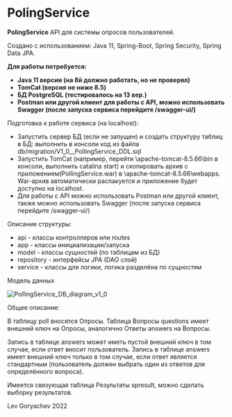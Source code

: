 # PolingService
<p><b>PolingService</b> API для системы опросов пользователей.<p/>
<p>Создано с использованием: Java 11, Spring-Boot, Spring Security, Spring Data JPA.<p/>
<p><b>Для работы потребуется:</b></p>

<ul>
<li><b>Java 11 версии (на 8й должно работать, но не проверял)</b></li>
<li><b>TomCat (версия не ниже 8.5)</b></li>
<li><b>БД PostgreSQL (тестировалось на 13 вер.)</b></li>
<li><b>Postman или другой клиент для работы с API, можно использовать Swagger
 (после запуска сервиса перейдите /swagger-ui/)</b></li>
</ul>

<p>Подготовка к работе сервиса (на localhost):</p>
<ul>
<li>Запустить сервер БД (если не запущен) и создать структуру таблиц в БД:
 выполнить в консоли код из файла db/migration/V1_0__PollingService_DDL.sql</li>
<li>Запустить TomCat (например, перейти \apache-tomcat-8.5.66\bin в консоли, выполнить catalina start)
 и скопировать архив с приложением(PollingService.war) в \apache-tomcat-8.5.66\webapps. 
 War-архив автоматически распакуется и приложение будет доступно на localhost.</li>
<li>Для работы с API можно использовать Postman или другой клиент,
 также можно использовать Swagger (после запуска сервиса перейдите /swagger-ui/)</li>
</ul>

<p>Описание структуры:</p>
<ul>
<li>api - классы контроллеров или routes</li>
<li>app - классы инициализации/запуска</li>
<li>model - классы сущностей (по таблицам из БД)</li>
<li>repository - интерфейсы JPA (DAO слой)</li>
<li>service - классы для логики, логика разделёна по сущностям</li>
</ul>

<p>Модель данных</p>

![PollingService_DB_diagram_v1_0](https://user-images.githubusercontent.com/61917893/159596559-0a2987a4-ff10-4024-8543-611ca55aa86f.jpg)

<p>Общее описание:</p>
<p>В таблицу poll вносятся Опросы. Таблица Вопросы questions имеет внешний ключ на Опросы,
 аналогично Ответы answers на Вопросы.</p>
 <p>Запись в таблице answers может иметь пустой внешний ключ в том случае, если ответ вносит пользователь.
 Запись в таблице answers имеет внешний ключ только в том случае, если ответ является стандартным
 (пользователь должен выбрать один из ответов для определённого вопроса).</p>
 <p>Имеется связующая таблица Результаты spresult, можно сделать выборку результатов.</p>

<p>Lev Goryachev 2022</p>
